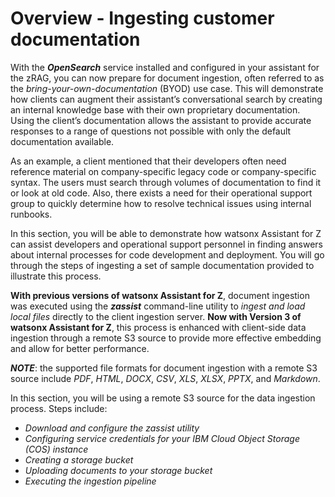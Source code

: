 # Overview - Ingesting customer documentation

With the ***OpenSearch*** service installed and configured in your assistant for the zRAG, you can now prepare for document ingestion, often referred to as the *bring-your-own-documentation* (BYOD) use case. This will demonstrate how clients can augment their assistant’s conversational search by creating an internal knowledge base with their own proprietary documentation. Using the client’s documentation allows the assistant to provide accurate responses to a range of questions not possible with only the default documentation available.

As an example, a client mentioned that their developers often need reference material on company-specific legacy code or company-specific syntax. The users must search through volumes of documentation to find it or look at old code. Also, there exists a need for their operational support group to quickly determine how to resolve technical issues using internal runbooks.

In this section, you will be able to demonstrate how watsonx Assistant for Z can assist developers and operational support personnel in finding answers about internal processes for code development and deployment. You will go through the steps of ingesting a set of sample documentation provided to illustrate this process.

**With previous versions of watsonx Assistant for Z**, document ingestion was executed using the ***zassist*** command-line utility to *ingest and load local files* directly to the client ingestion server. **Now with Version 3 of watsonx Assistant for Z**, this process is enhanced with client-side data ingestion through a remote S3 source to provide more effective embedding and allow for better performance.

***NOTE***: the supported file formats for document ingestion with a remote S3 source include *PDF*, *HTML*, *DOCX*, *CSV*, *XLS*, *XLSX*, *PPTX*, and *Markdown*.

In this section, you will be using a remote S3 source for the data ingestion process. Steps include:

- *Download and configure the zassist utility*
- *Configuring service credentials for your IBM Cloud Object Storage (COS) instance*
- *Creating a storage bucket*
- *Uploading documents to your storage bucket*
- *Executing the ingestion pipeline*